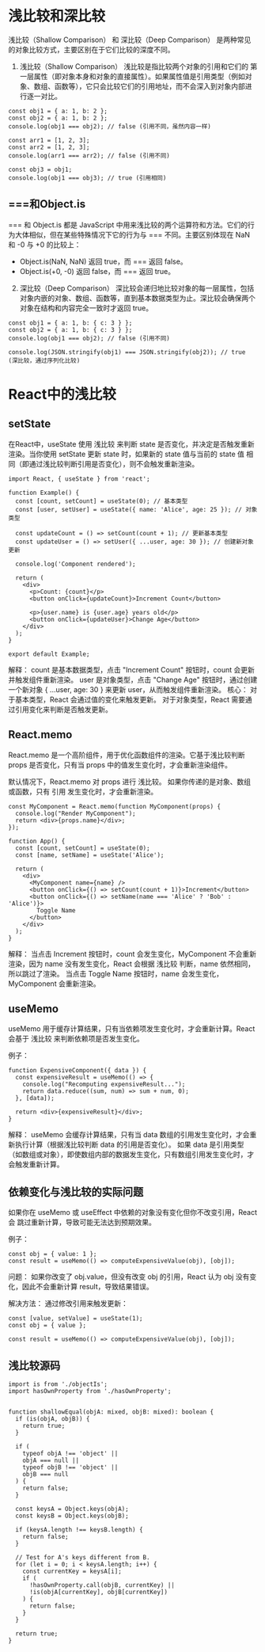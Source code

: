 # 浅比较和深比较
浅比较（Shallow Comparison） 和 深比较（Deep Comparison） 是两种常见的对象比较方式，主要区别在于它们比较的深度不同。

1. 浅比较（Shallow Comparison）
浅比较是指比较两个对象的引用和它们的 第一层属性（即对象本身和对象的直接属性）。如果属性值是引用类型（例如对象、数组、函数等），它只会比较它们的引用地址，而不会深入到对象内部进行逐一对比。

```
const obj1 = { a: 1, b: 2 };
const obj2 = { a: 1, b: 2 };
console.log(obj1 === obj2); // false (引用不同，虽然内容一样)

const arr1 = [1, 2, 3];
const arr2 = [1, 2, 3];
console.log(arr1 === arr2); // false (引用不同)

const obj3 = obj1;
console.log(obj1 === obj3); // true (引用相同)
```

## ===和Object.is
=== 和 Object.is 都是 JavaScript 中用来浅比较的两个运算符和方法。它们的行为大体相似，但在某些特殊情况下它的行为与 === 不同。主要区别体现在 NaN 和 -0 与 +0 的比较上：
- Object.is(NaN, NaN) 返回 true，而 === 返回 false。
- Object.is(+0, -0) 返回 false，而 === 返回 true。

2. 深比较（Deep Comparison）
深比较会递归地比较对象的每一层属性，包括对象内嵌的对象、数组、函数等，直到基本数据类型为止。深比较会确保两个对象在结构和内容完全一致时才返回 true。

```
const obj1 = { a: 1, b: { c: 3 } };
const obj2 = { a: 1, b: { c: 3 } };
console.log(obj1 === obj2); // false (引用不同)

console.log(JSON.stringify(obj1) === JSON.stringify(obj2)); // true (深比较，通过序列化比较)
```

# React中的浅比较
## setState
在React中，useState 使用 浅比较 来判断 state 是否变化，并决定是否触发重新渲染。当你使用 setState 更新 state 时，如果新的 state 值与当前的 state 值 相同（即通过浅比较判断引用是否变化），则不会触发重新渲染。

```
import React, { useState } from 'react';

function Example() {
  const [count, setCount] = useState(0); // 基本类型
  const [user, setUser] = useState({ name: 'Alice', age: 25 }); // 对象类型

  const updateCount = () => setCount(count + 1); // 更新基本类型
  const updateUser = () => setUser({ ...user, age: 30 }); // 创建新对象更新

  console.log('Component rendered');

  return (
    <div>
      <p>Count: {count}</p>
      <button onClick={updateCount}>Increment Count</button>
      
      <p>{user.name} is {user.age} years old</p>
      <button onClick={updateUser}>Change Age</button>
    </div>
  );
}

export default Example;

```

解释：
count 是基本数据类型，点击 "Increment Count" 按钮时，count 会更新并触发组件重新渲染。
user 是对象类型，点击 "Change Age" 按钮时，通过创建一个新对象 { ...user, age: 30 } 来更新 user，从而触发组件重新渲染。
核心：
对于基本类型，React 会通过值的变化来触发更新。
对于对象类型，React 需要通过引用变化来判断是否触发更新。

## React.memo
React.memo 是一个高阶组件，用于优化函数组件的渲染。它基于浅比较判断 props 是否变化，只有当 props 中的值发生变化时，才会重新渲染组件。

默认情况下，React.memo 对 props 进行 浅比较。
如果你传递的是对象、数组或函数，只有 引用 发生变化时，才会重新渲染。

```
const MyComponent = React.memo(function MyComponent(props) {
  console.log("Render MyComponent");
  return <div>{props.name}</div>;
});

function App() {
  const [count, setCount] = useState(0);
  const [name, setName] = useState('Alice');

  return (
    <div>
      <MyComponent name={name} />
      <button onClick={() => setCount(count + 1)}>Increment</button>
      <button onClick={() => setName(name === 'Alice' ? 'Bob' : 'Alice')}>
        Toggle Name
      </button>
    </div>
  );
}
```

解释：
当点击 Increment 按钮时，count 会发生变化，MyComponent 不会重新渲染，因为 name 没有发生变化，React 会根据 浅比较 判断，name 依然相同，所以跳过了渲染。
当点击 Toggle Name 按钮时，name 会发生变化，MyComponent 会重新渲染。

## useMemo
useMemo 用于缓存计算结果，只有当依赖项发生变化时，才会重新计算。React 会基于 浅比较 来判断依赖项是否发生变化。

例子：
```
function ExpensiveComponent({ data }) {
  const expensiveResult = useMemo(() => {
    console.log("Recomputing expensiveResult...");
    return data.reduce((sum, num) => sum + num, 0);
  }, [data]);

  return <div>{expensiveResult}</div>;
}
```

解释：
useMemo 会缓存计算结果，只有当 data 数组的引用发生变化时，才会重新执行计算（根据浅比较判断 data 的引用是否变化）。
如果 data 是引用类型（如数组或对象），即使数组内部的数据发生变化，只有数组引用发生变化时，才会触发重新计算。

## 依赖变化与浅比较的实际问题
如果你在 useMemo 或 useEffect 中依赖的对象没有变化但你不改变引用，React 会 跳过重新计算，导致可能无法达到预期效果。

例子：
```
const obj = { value: 1 };
const result = useMemo(() => computeExpensiveValue(obj), [obj]);
```

问题：
如果你改变了 obj.value，但没有改变 obj 的引用，React 认为 obj 没有变化，因此不会重新计算 result，导致结果错误。

解决方法： 通过修改引用来触发更新：
```
const [value, setValue] = useState(1);
const obj = { value };

const result = useMemo(() => computeExpensiveValue(obj), [obj]);
```

## 浅比较源码
```
import is from './objectIs';
import hasOwnProperty from './hasOwnProperty';


function shallowEqual(objA: mixed, objB: mixed): boolean {
  if (is(objA, objB)) {
    return true;
  }

  if (
    typeof objA !== 'object' ||
    objA === null ||
    typeof objB !== 'object' ||
    objB === null
  ) {
    return false;
  }

  const keysA = Object.keys(objA);
  const keysB = Object.keys(objB);

  if (keysA.length !== keysB.length) {
    return false;
  }

  // Test for A's keys different from B.
  for (let i = 0; i < keysA.length; i++) {
    const currentKey = keysA[i];
    if (
      !hasOwnProperty.call(objB, currentKey) ||
      !is(objA[currentKey], objB[currentKey])
    ) {
      return false;
    }
  }

  return true;
}
```
